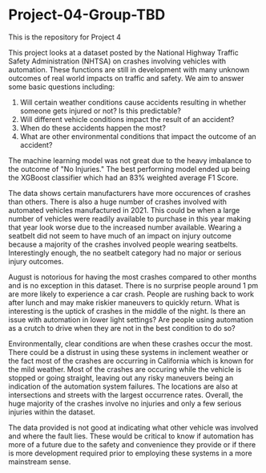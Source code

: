 # Project-04-Group-TBD
This is the repository for Project 4


This project looks at a dataset posted by the National Highway Traffic Safety Administration (NHTSA) on crashes involving vehicles with automation. These functions are still in development with many unknown outcomes of real world impacts on traffic and safety. We aim to answer some basic questions including:


1. Will certain weather conditions cause accidents resulting in whether someone gets injured or not? Is this predictable?
2. Will different vehicle conditions impact the result of an accident?
3. When do these accidents happen the most?
4. What are other environmental conditions that impact the outcome of an accident?


The machine learning model was not great due to the heavy imbalance to the outcome of "No Injuries." The best performing model ended up being the XGBoost classifier which had an 83% weighted average F1 Score.


The data shows certain manufacturers have more occurences of crashes than others. There is also a huge number of crashes involved with automated vehicles manufactured in 2021. This could be when a large number of vehicles were readily available to purchase in this year making that year look worse due to the increased number available. Wearing a seatbelt did not seem to have much of an impact on injury outcome because a majority of the crashes involved people wearing seatbelts. Interestingly enough, the no seatbelt category had no major or serious injury outcomes.


August is notorious for having the most crashes compared to other months and is no exception in this dataset. There is no surprise people around 1 pm are more likely to experience a car crash. People are rushing back to work after lunch and may make riskier maneuvers to quickly return. What is interesting is the uptick of crashes in the middle of the night. Is there an issue with automation in lower light settings? Are people using automation as a crutch to drive when they are not in the best condition to do so?


Environmentally, clear conditions are when these crashes occur the most. There could be a distrust in using these systems in inclement weather or the fact most of the crashes are occurring in California which is known for the mild weather. Most of the crashes are occuring while the vehicle is stopped or going straight, leaving out any risky maneuvers being an indication of the automation system failures. The locations are also at intersections and streets with the largest occurrence rates. Overall, the huge majority of the crashes involve no injuries and only a few serious injuries within the dataset.


The data provided is not good at indicating what other vehicle was involved and where the fault lies. These would be critical to know if automation has more of a future due to the safety and convenience they provide or if there is more development required prior to employing these systems in a more mainstream sense.
